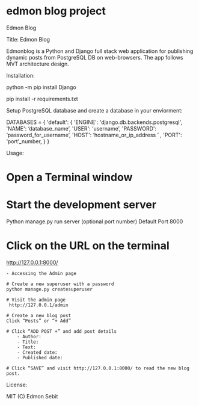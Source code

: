 # edmon blog project 
 Edmon Blog 


Title: Edmon Blog 

Edmonblog is a Python and Django full stack web application for publishing dynamic posts from PostgreSQL DB on web-browsers. The app follows MVT architecture design. 

Installation: 

python -m pip install Django

pip install -r requirements.txt

Setup PostgreSQL database and create a database in your enviorment:

DATABASES = {
    'default': {
        'ENGINE': 'django.db.backends.postgresql',
        'NAME': ‘database_name’,
        'USER': ‘username’,
        'PASSWORD': ‘password_for_username’,
        'HOST': ‘hostname_or_ip_address ’ ,
        'PORT': ‘port’_number,
    }
}


Usage: 

# Open a Terminal window 

# Start the development server 
Python manage.py run server (optional port number) Default Port 8000

#  Click on the URL on the terminal 
 http://127.0.0.1:8000/

	- Accessing the Admin page
	
	# Create a new superuser with a password
	python manage.py createsuperuser 

	# Visit the admin page 
	 http://127.0.0.1/admin 

	# Create a new blog post 
	Click “Posts” or “+ Add”

	# Click “ADD POST +” and add post details 
		- Author: 
		- Title: 
		- Text: 
		- Created date: 
		- Published date: 
	
	# Click “SAVE” and visit http://127.0.0.1:8000/ to read the new blog post. 

License: 

MIT (C) Edmon Sebit 
